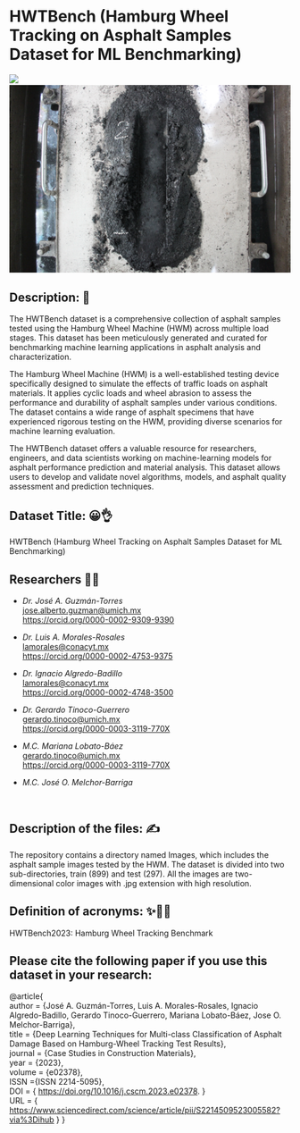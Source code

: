 # HWTBench (Hamburg Wheel Tracking on Asphalt Samples Dataset for ML Benchmarking)
![](2000_Rep.JPG)
![](28500_Rep.JPG)
## Description: 📝
The HWTBench dataset is a comprehensive collection of asphalt samples tested using the Hamburg Wheel Machine (HWM) across multiple load stages. This dataset has been meticulously generated and curated for benchmarking machine learning applications in asphalt analysis and characterization.

The Hamburg Wheel Machine (HWM) is a well-established testing device specifically designed to simulate the effects of traffic loads on asphalt materials. It applies cyclic loads and wheel abrasion to assess the performance and durability of asphalt samples under various conditions. The dataset contains a wide range of asphalt specimens that have experienced rigorous testing on the HWM, providing diverse scenarios for machine learning evaluation.

The HWTBench dataset offers a valuable resource for researchers, engineers, and data scientists working on machine-learning models for asphalt performance prediction and material analysis. This dataset allows users to develop and validate novel algorithms, models, and asphalt quality assessment and prediction techniques.

## Dataset Title: 😀👌
HWTBench (Hamburg Wheel Tracking on Asphalt Samples Dataset for ML Benchmarking)

## Researchers 🧑‍🔬
- *Dr. José A. Guzmán-Torres* <br />
jose.alberto.guzman@umich.mx <br />
https://orcid.org/0000-0002-9309-9390

- *Dr. Luis A. Morales-Rosales* <br />
lamorales@conacyt.mx <br />
https://orcid.org/0000-0002-4753-9375

- *Dr. Ignacio Algredo-Badillo* <br />
lamorales@conacyt.mx <br />
https://orcid.org/0000-0002-4748-3500

- *Dr. Gerardo Tinoco-Guerrero* <br />
gerardo.tinoco@umich.mx <br />
https://orcid.org/0000-0003-3119-770X

- *M.C. Mariana Lobato-Báez* <br />
gerardo.tinoco@umich.mx <br />
https://orcid.org/0000-0003-3119-770X

- *M.C. José O. Melchor-Barriga* <br />
<br />

## Description of the files: ✍️
The repository contains a directory named Images, which includes the asphalt sample images tested by the HWM. The dataset is divided into two sub-directories, train (899) and test (297). All the images are two-dimensional color images with .jpg extension with high resolution. 

## Definition of acronyms: ✨👨‍💼
HWTBench2023: Hamburg Wheel Tracking Benchmark

## Please cite the following paper if you use this dataset in your research:

@article{ <br />
author = {José A. Guzmán-Torres, Luis A. Morales-Rosales, Ignacio Algredo-Badillo, Gerardo Tinoco-Guerrero, Mariana Lobato-Báez, Jose O. Melchor-Barriga}, <br />
title = {Deep Learning Techniques for Multi-class Classification of Asphalt Damage Based on Hamburg-Wheel Tracking Test Results}, <br />
journal = {Case Studies in Construction Materials}, <br />
year = {2023}, <br />
volume = {e02378}, <br />
ISSN ={ISSN 2214-5095}, <br />
DOI = { https://doi.org/10.1016/j.cscm.2023.e02378. } <br/>
URL = { https://www.sciencedirect.com/science/article/pii/S2214509523005582?via%3Dihub }
}
